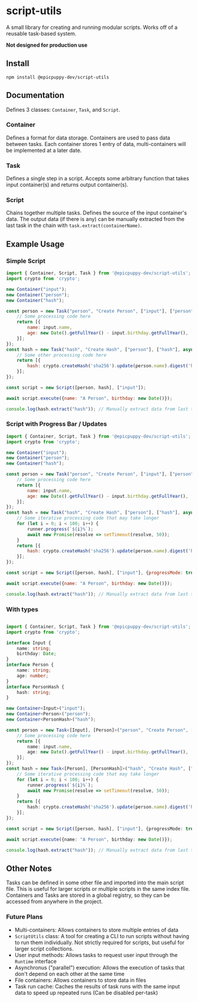 # script-utils

A small library for creating and running modular scripts. Works off of a reusable task-based system.

**Not designed for production use**

## Install
```npm install @epicpuppy-dev/script-utils```

## Documentation

Defines 3 classes: `Container`, `Task`, and `Script`.

### Container
Defines a format for data storage. Containers are used to pass data between tasks. Each container stores 1 entry of data, multi-containers will be implemented at a later date.

### Task
Defines a single step in a script. Accepts some arbitrary function that takes input container(s) and returns output container(s).

### Script
Chains together multiple tasks. Defines the source of the input container's data. The output data (if there is any) can be manually extracted from the last task in the chain with `task.extract(containerName)`.

## Example Usage

### Simple Script
```js
import { Container, Script, Task } from '@epicpuppy-dev/script-utils';
import crypto from 'crypto';

new Container("input");
new Container("person");
new Container("hash");

const person = new Task("person", "Create Person", ["input"], ["person"], async (runner, input) => {
    // Some processing code here
    return [{
        name: input.name,
        age: new Date().getFullYear() - input.birthday.getFullYear(),
    }];
});
const hash = new Task("hash", "Create Hash", ["person"], ["hash"], async (runner, person) => {
    // Some other processing code here
    return [{
        hash: crypto.createHash('sha256').update(person.name).digest('hex'),
    }];
});

const script = new Script([person, hash], ["input"]);

await script.execute({name: "A Person", birthday: new Date()});

console.log(hash.extract("hash")); // Manually extract data from last task in chain
```

### Script with Progress Bar / Updates
```js
import { Container, Script, Task } from '@epicpuppy-dev/script-utils';
import crypto from 'crypto';

new Container("input");
new Container("person");
new Container("hash");

const person = new Task("person", "Create Person", ["input"], ["person"], async (runner, input) => {
    // Some processing code here
    return [{
        name: input.name,
        age: new Date().getFullYear() - input.birthday.getFullYear(),
    }];
});
const hash = new Task("hash", "Create Hash", ["person"], ["hash"], async (runner, person) => {
    // Some iterative processing code that may take longer
    for (let i = 0; i < 100; i++) {
        runner.progress(`${i}%`);
        await new Promise(resolve => setTimeout(resolve, 50));
    }
    return [{
        hash: crypto.createHash('sha256').update(person.name).digest('hex'),
    }];
});

const script = new Script([person, hash], ["input"], {progressMode: true});

await script.execute({name: "A Person", birthday: new Date()});

console.log(hash.extract("hash")); // Manually extract data from last task in chain
```

### With types
```ts

import { Container, Script, Task } from '@epicpuppy-dev/script-utils';
import crypto from 'crypto';

interface Input {
    name: string;
    birthday: Date;
}
interface Person {
    name: string;
    age: number;
}
interface PersonHash {
    hash: string;
}

new Container<Input>("input");
new Container<Person>("person");
new Container<PersonHash>("hash");

const person = new Task<[Input], [Person]>("person", "Create Person", ["input"], ["person"], async (runner, input) => {
    // Some processing code here
    return [{
        name: input.name,
        age: new Date().getFullYear() - input.birthday.getFullYear(),
    }];
});
const hash = new Task<[Person], [PersonHash]>("hash", "Create Hash", ["person"], ["hash"], async (runner, person) => {
    // Some iterative processing code that may take longer
    for (let i = 0; i < 100; i++) {
        runner.progress(`${i}%`);
        await new Promise(resolve => setTimeout(resolve, 50));
    }
    return [{
        hash: crypto.createHash('sha256').update(person.name).digest('hex'),
    }];
});

const script = new Script([person, hash], ["input"], {progressMode: true});

await script.execute({name: "A Person", birthday: new Date()});

console.log(hash.extract("hash")); // Manually extract data from last task in chain
```

## Other Notes
Tasks can be defined in some other file and imported into the main script file. This is useful for larger scripts or multiple scripts in the same index file. Containers and Tasks are stored in a global registry, so they can be accessed from anywhere in the project.

### Future Plans
- Multi-containers: Allows containers to store multiple entries of data
- `ScriptUtils` class: A tool for creating a CLI to run scripts without having to run them individually. Not strictly required for scripts, but useful for larger script collections.
- User input methods: Allows tasks to request user input through the `Runtime` interface
- Asynchronus ("parallel") execution: Allows the execution of tasks that don't depend on each other at the same time
- File containers: Allows containers to store data in files
- Task run cache: Caches the results of task runs with the same input data to speed up repeated runs (Can be disabled per-task)